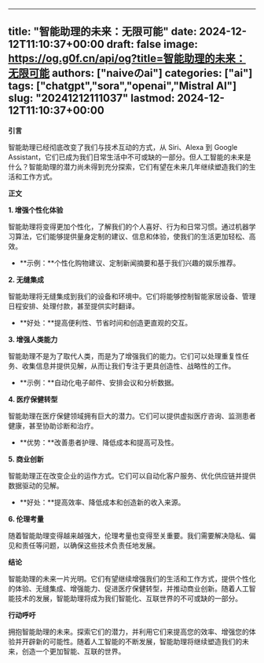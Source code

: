 
---
title: "智能助理的未来：无限可能"
date: 2024-12-12T11:10:37+00:00
draft: false
image: https://og.g0f.cn/api/og?title=智能助理的未来：无限可能
authors: ["naiveのai"]
categories: ["ai"]
tags: ["chatgpt","sora","openai","Mistral AI"]
slug: "20241212111037"
lastmod: 2024-12-12T11:10:37+00:00
---
**引言**

智能助理已经彻底改变了我们与技术互动的方式，从 Siri、Alexa 到 Google Assistant，它们已成为我们日常生活中不可或缺的一部分。但人工智能的未来是什么？智能助理的潜力尚未得到充分探索，它们有望在未来几年继续塑造我们的生活和工作方式。

**正文**

**1. 增强个性化体验**

智能助理将变得更加个性化，了解我们的个人喜好、行为和日常习惯。通过机器学习算法，它们能够提供量身定制的建议、信息和体验，使我们的生活更加轻松、高效。

* **示例：**个性化购物建议、定制新闻摘要和基于我们兴趣的娱乐推荐。

**2. 无缝集成**

智能助理将无缝集成到我们的设备和环境中。它们将能够控制智能家居设备、管理日程安排、处理付款，甚至提供实时翻译。

* **好处：**提高便利性、节省时间和创造更直观的交互。

**3. 增强人类能力**

智能助理不是为了取代人类，而是为了增强我们的能力。它们可以处理重复性任务、收集信息并提供见解，从而让我们专注于更具创造性、战略性的工作。

* **示例：**自动化电子邮件、安排会议和分析数据。

**4. 医疗保健转型**

智能助理在医疗保健领域拥有巨大的潜力。它们可以提供虚拟医疗咨询、监测患者健康，甚至协助诊断和治疗。

* **优势：**改善患者护理、降低成本和提高可及性。

**5. 商业创新**

智能助理正在改变企业的运作方式。它们可以自动化客户服务、优化供应链并提供数据驱动的见解。

* **好处：**提高效率、降低成本和创造新的收入来源。

**6. 伦理考量**

随着智能助理变得越来越强大，伦理考量也变得至关重要。我们需要解决隐私、偏见和责任等问题，以确保这些技术负责任地发展。

**结论**

智能助理的未来一片光明。它们有望继续增强我们的生活和工作方式，提供个性化的体验、无缝集成、增强能力、促进医疗保健转型，并推动商业创新。随着人工智能技术的发展，智能助理将成为我们智能化、互联世界的不可或缺的一部分。

**行动呼吁**

拥抱智能助理的未来。探索它们的潜力，并利用它们来提高您的效率、增强您的体验并开辟新的可能性。随着人工智能的不断发展，智能助理将继续塑造我们的未来，创造一个更加智能、互联的世界。